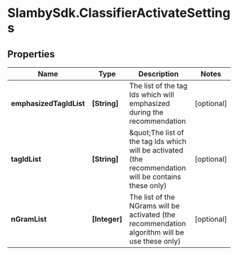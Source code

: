 # SlambySdk.ClassifierActivateSettings

## Properties
Name | Type | Description | Notes
------------ | ------------- | ------------- | -------------
**emphasizedTagIdList** | **[String]** | The list of the tag Ids which will emphasized during the recommendation | [optional] 
**tagIdList** | **[String]** | \&quot;The list of the tag Ids which will be activated (the recommendation will be contains these only) | [optional] 
**nGramList** | **[Integer]** | The list of the NGrams will be activated (the recommendation algorithm will be use these only) | [optional] 



